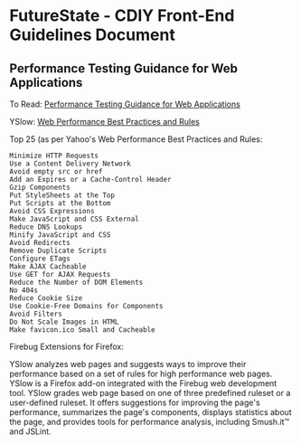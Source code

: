 FutureState - CDIY Front-End Guidelines Document
===========

Performance Testing Guidance for Web Applications
-------------------------------------------------

To Read: [Performance Testing Guidance for Web Applications](http://example.com/ "Performance Testing Guidance for Web Applications")

YSlow: [Web Performance Best Practices and Rules](http://developer.yahoo.com/yslow/ "YSlow")

Top 25 (as per Yahoo's Web Performance Best Practices and Rules:

    Minimize HTTP Requests
    Use a Content Delivery Network
    Avoid empty src or href
    Add an Expires or a Cache-Control Header
    Gzip Components
    Put StyleSheets at the Top
    Put Scripts at the Bottom
    Avoid CSS Expressions
    Make JavaScript and CSS External
    Reduce DNS Lookups
    Minify JavaScript and CSS
    Avoid Redirects
    Remove Duplicate Scripts
    Configure ETags
    Make AJAX Cacheable
    Use GET for AJAX Requests
    Reduce the Number of DOM Elements
    No 404s
    Reduce Cookie Size
    Use Cookie-Free Domains for Components
    Avoid Filters
    Do Not Scale Images in HTML
    Make favicon.ico Small and Cacheable
    
Firebug Extensions for Firefox:

YSlow analyzes web pages and suggests ways to improve their performance based on a set of rules for high performance web pages. YSlow is a Firefox add-on integrated with the Firebug web development tool. YSlow grades web page based on one of three predefined ruleset or a user-defined ruleset. It offers suggestions for improving the page's performance, summarizes the page's components, displays statistics about the page, and provides tools for performance analysis, including Smush.it™ and JSLint.


    
